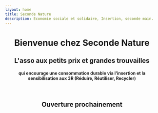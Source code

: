 ```yaml
---
layout: home
title: Seconde Nature
description: Economie sociale et solidaire, Insertion, seconde main.
---
```

<h1 style="text-align: center;">Bienvenue chez Seconde Nature</h1>
<h2 class="text-primary" style="text-align: center;">L'asso aux petits prix et grandes trouvailles</h2>

<h4 style="text-align: center;"> qui encourage une consommation durable via l'insertion et la sensibilisation aux 3R (Réduire, Réutiliser, Recycler)</h4>

<br>

<h2 style="text-align: center;" class="text-danger">Ouverture prochainement</h2>

  